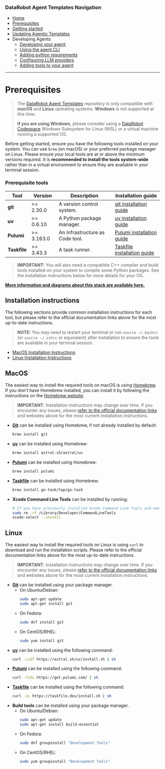 ### DataRobot Agent Templates Navigation
- [Home](/README.md)
- [Prerequisites](/docs/getting-started-prerequisites.md)
- [Getting started](/docs/getting-started.md)
- [Updating Agentic Templates](/docs/getting-started-updating.md)
- Developing Agents
  - [Developing your agent](/docs/developing-agents.md)
  - [Using the agent CLI](/docs/developing-agents-cli.md)
  - [Adding python requirements](/docs/developing-agents-python-requirements.md)
  - [Configuring LLM providers](/docs/developing-agents-llm-providers.md)
  - [Adding tools to your agent](/docs/developing-agents-tools.md)
---

# Prerequisites

> The [DataRobot Agent Templates](https://github.com/datarobot-community/datarobot-agent-templates) repository is only 
> compatible with **macOS** and **Linux** operating systems. **Windows** is not supported at this time.
> 
> **If you are using Windows**, please consider using a 
> [DataRobot Codespace](https://docs.datarobot.com/en/docs/workbench/wb-notebook/codespaces/index.html) Windows Subsystem for Linux (WSL) or a virtual machine
> running a supported OS.

Before getting started, ensure you have the following tools installed on your system. You can use `brew` (on macOS) 
or your preferred package manager on Linux. Please ensure your local tools are at or above the minimum
versions required. It is **recommended to install the tools system-wide** rather than in a virtual environment to ensure
they are available in your terminal session.

### Prerequisite tools
| Tool | Version | Description | Installation guide |
|------|---------|-------------|-------------------|
| **git** | >= 2.30.0 | A version control system. | [git installation guide](https://git-scm.com/book/en/v2/Getting-Started-Installing-Git) |
| **uv** | >= 0.6.10 | A Python package manager. | [uv installation guide](https://docs.astral.sh/uv/getting-started/installation/) |
| **Pulumi** | >= 3.163.0 | An Infrastructure as Code tool. | [Pulumi installation guide](https://www.pulumi.com/docs/iac/download-install/) |
| **Taskfile** | >= 3.43.3 | A task runner. | [Taskfile installation guide](https://taskfile.dev/docs/installation) |

> **IMPORTANT:** You will also need a compatible C++ compiler and build tools installed on your system to compile some
> Python packages. See the installation instructions below for more details for your OS.

**[More information and diagrams about this stack are available here.](/docs/uv-task-pulumi.md)**

## Installation instructions
The following sections provide common installation instructions for each tool, but please refer to the official
documentation links above for the most up-to-date instructions.

> **NOTE:** You may need to restart your terminal or run `source ~/.bashrc` (or `source ~/.zshrc` or equivalent)
> after installation to ensure the tools are available in your terminal session.

- [MacOS Installation Instructions](#macos)
- [Linux Installation Instructions](#linux)

## MacOS
The easiest way to install the required tools on macOS is using [Homebrew](https://brew.sh/). If you don't have 
Homebrew installed, you can install it by following the instructions on the [Homebrew website](https://brew.sh/).

> **IMPORTANT**: Installation instructions may change over time. If you encounter any issues, please [refer to the
official documentation links](#prerequisite-tools) and websites above for the most current installation instructions.

- [**Git**](https://git-scm.com/book/en/v2/Getting-Started-Installing-Git) can be installed using Homebrew, if not
  already installed by default:
  ```bash
  brew install git
  ```
- [**uv**](https://docs.astral.sh/uv/getting-started/installation/) can be installed using Homebrew:
  ```bash
  brew install astral-sh/astral/uv
  ```
- [**Pulumi**](https://www.pulumi.com/docs/iac/download-install/) can be installed using Homebrew:
  ```bash
  brew install pulumi
  ```
- [**Taskfile**](https://taskfile.dev/docs/installation) can be installed using Homebrew:
  ```bash
  brew install go-task/tap/go-task
  ```
- **Xcode Command Line Tools** can be installed by running:
  ```bash
  # If you have previously installed Xcode Command Line Tools and need to reinstall or update them, you can run:
  sudo rm -rf /Library/Developer/CommandLineTools
  xcode-select --install
  ```
  
## Linux
The easiest way to install the required tools on Linux is using `curl` to download and run the installation scripts.
Please refer to the official documentation links above for the most up-to-date instructions.

> **IMPORTANT**: Installation instructions may change over time. If you encounter any issues, please [refer to the
official documentation links](#prerequisite-tools) and websites above for the most current installation instructions.

- [**Git**](https://git-scm.com/book/en/v2/Getting-Started-Installing-Git) can be installed using your package manager.
  - On Ubuntu/Debian:
    ```bash
    sudo apt-get update
    sudo apt-get install git
    ```
  - On Fedora:
    ```bash
    sudo dnf install git
    ```
  - On CentOS/RHEL:
    ```bash
    sudo yum install git
    ```
- [**uv**](https://docs.astral.sh/uv/getting-started/installation/) can be installed using the following command:
  ```bash
  curl -LsSf https://astral.sh/uv/install.sh | sh
  ```
- [**Pulumi**](https://www.pulumi.com/docs/iac/download-install/) can be installed using the following command:
  ```bash
  curl -fsSL https://get.pulumi.com/ | sh
  ```
- [**Taskfile**](https://taskfile.dev/docs/installation) can be installed using the following command:
  ```bash
  curl -sL https://taskfile.dev/install.sh | sh
  ```
- **Build tools** can be installed using your package manager.
  - On Ubuntu/Debian:
    ```bash
    sudo apt-get update
    sudo apt-get install build-essential
    ```
  - On Fedora:
    ```bash
    sudo dnf groupinstall "Development Tools"
    ```
  - On CentOS/RHEL:
    ```bash
    sudo yum groupinstall "Development Tools"
    ```
